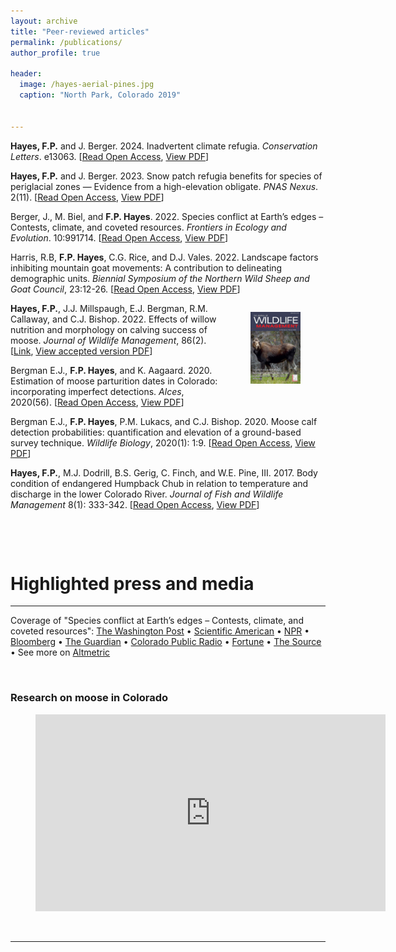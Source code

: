 ```yaml
---
layout: archive
title: "Peer-reviewed articles"
permalink: /publications/
author_profile: true

header:
  image: /hayes-aerial-pines.jpg
  caption: "North Park, Colorado 2019"


---
```


**Hayes, F.P.** and J. Berger. 2024. Inadvertent climate refugia. *Conservation Letters*. e13063. \[[Read Open Access](https://doi.org/10.1111/conl.13063), <a href="./2024_Hayes and Berger_Inadvertent Climate Refugia.pdf">View PDF</a>\]

**Hayes, F.P.** and J. Berger. 2023. Snow patch refugia benefits for species of periglacial zones — Evidence from a high-elevation obligate. *PNAS Nexus*. 2(11). \[[Read Open Access](https://academic.oup.com/pnasnexus/article-lookup/doi/10.1093/pnasnexus/pgad339), <a href="./2023_Hayes and Berger_snow benefits_ReducedSize.pdf">View PDF</a>\]

Berger, J., M. Biel, and **F.P. Hayes**. 2022. Species conflict at Earth’s edges – Contests, climate, and coveted resources. *Frontiers in Ecology and Evolution*. 10:991714. \[[Read Open Access](https://www.frontiersin.org/articles/10.3389/fevo.2022.991714), <a href="./2022_Berger et al_contests.pdf">View PDF</a>\]

Harris, R.B, **F.P. Hayes**, C.G. Rice, and D.J. Vales. 2022. Landscape factors inhibiting mountain goat movements: A contribution to delineating demographic units. *Biennial Symposium of the Northern Wild Sheep and Goat Council*, 23:12-26. \[[Read Open Access](http://www.nwsgc.org/proceedings/NWSGC_2022/2022-Harris-et-al.pdf), <a href="./2022_Harris et al_factors inhibiting movement.pdf">View PDF</a>\]

<figure style="width: 80px;float:right">
   <a href="/images/publications/hayes-JWMcover-2022.jpg">
  <img style='border:5px solid #FFFFFF float:right' src="/images/publications/hayes-JWMcover-2022.jpg" /></a>
</figure>

**Hayes, F.P.**, J.J. Millspaugh, E.J. Bergman, R.M. Callaway, and C.J. Bishop. 2022. Effects of willow nutrition and morphology on calving success of moose. *Journal of Wildlife Management*, 86(2). \[[Link](https://doi.org/10.1002/jwmg.22175), <a href="./2021_Hayes et al_moose calving success_authors copy.pdf">View accepted version PDF</a>\]

Bergman E.J., **F.P. Hayes**, and K. Aagaard. 2020. Estimation of moose parturition dates in Colorado: incorporating imperfect detections. *Alces*, 2020(56). \[[Read Open Access](https://alcesjournal.org/index.php/alces/article/view/277), <a href="./2020_Bergman et al_parturition.pdf">View PDF</a>\]

Bergman E.J., **F.P. Hayes**, P.M. Lukacs, and C.J. Bishop. 2020. Moose calf detection probabilities: quantification and elevation of a ground-based survey technique. *Wildlife Biology*, 2020(1): 1:9. \[[Read Open Access](https://doi.org/10.2981/wlb.00599), <a href="./2020_Bergman et al_calf detection.pdf">View PDF</a>\]

**Hayes, F.P.**, M.J. Dodrill, B.S. Gerig, C. Finch, and W.E. Pine, III. 2017. Body condition of endangered Humpback Chub in relation to temperature and discharge in the lower Colorado River. *Journal of Fish and Wildlife Management* 8(1): 333-342. \[[Read Open Access](https://doi.org/10.3996/062014-JFWM-047), <a href="./2017_Hayes et al_Humpback Chub condition.pdf">View PDF</a>\]



&nbsp;

&nbsp;

# Highlighted press and media

---------------------------


Coverage of "Species conflict at Earth’s edges – Contests, climate, and coveted resources": [The Washington Post](https://www.washingtonpost.com/climate-environment/2022/10/17/goats-bighorn-sheep-glacier-salt) 
•
[Scientific American](https://www.scientificamerican.com/article/mountain-goats-battle-bighorn-sheep-over-climate-limited-resources/)
•
[NPR](https://www.npr.org/sections/goatsandsoda/2022/10/17/1129521295/goats-slam-sheep-over-salt-lick-maybe-they-really-are-the-goat)
•
[Bloomberg](https://www.bloomberg.com/news/articles/2022-10-17/climate-change-pits-mountain-goats-against-bighorn-sheep-in-american-rockies)
•
[The Guardian](https://www.theguardian.com/environment/2022/oct/16/mountain-goats-bighorn-sheep-climate-crisis-ice-melt)
•
[Colorado Public Radio](https://www.cpr.org/2022/10/18/glaciers-melting-rocky-mountain-goats-sheep/)
•
[Fortune](https://fortune.com/2022/10/17/sheep-goats-climate-change-rivalry-rocky-mountains/)
•
[The Source](https://source.colostate.edu/mountain-goats-and-bighorn-sheep-battle-in-climate-crisis-new-study-shows/)
•
See more on [Altmetric](https://frontiers.altmetric.com/details/137313015)


&nbsp;

### Research on moose in Colorado
<figure style="width: 560px" class="align-center">
  <iframe width="560" height="315" src="https://www.youtube-nocookie.com/embed/fIFQTJpqzoo" title="YouTube video player" frameborder="0" allow="accelerometer; autoplay; clipboard-write; encrypted-media; gyroscope; picture-in-picture; web-share" allowfullscreen></iframe>
</figure>

&nbsp;

---------------------------
&nbsp;
